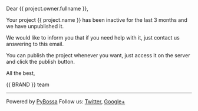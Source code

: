 Dear {{ project.owner.fullname }},

Your project {{ project.name }} has been inactive for the last 3 months and we have
unpublished it.

We would like to inform you that if you need help
with it, just contact us answering to this email.

You can publish the project whenever you want, just access it on the server and click
the publish button.

All the best,

{{ BRAND }} team

***
Powered by [PyBossa](http://pybossa.com)
Follow us: [Twitter](http://twitter.com/pybossa), [Google+](https://plus.google.com/115359083217638640334/posts)
